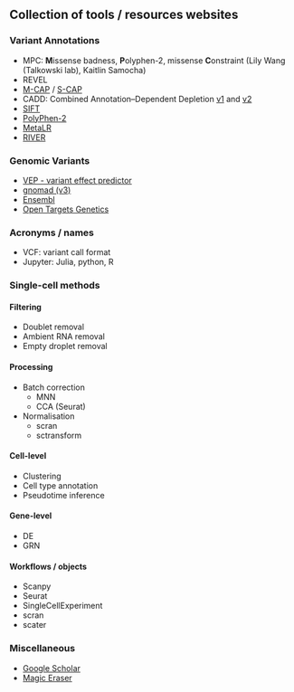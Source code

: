 ## Collection of tools / resources websites

### Variant Annotations
* MPC: **M**issense badness, **P**olyphen-2, missense **C**onstraint (Lily Wang (Talkowski lab), Kaitlin Samocha)
* REVEL
* [M-CAP](https://www.nature.com/articles/ng.3703) / [S-CAP](https://www.nature.com/articles/s41588-019-0348-4)
* CADD: Combined Annotation–Dependent Depletion [v1](https://www.nature.com/articles/ng.2892) and [v2](https://academic.oup.com/nar/article/47/D1/D886/5146191)
* [SIFT]()
* [PolyPhen-2]()
* [MetaLR]()
* [RIVER]()

### Genomic Variants
* [VEP - variant effect predictor](https://asia.ensembl.org/info/docs/tools/vep/index.html)
* [gnomad (v3)](https://gnomad.broadinstitute.org/region/22-23241400-23241440?dataset=gnomad_r3)
* [Ensembl](https://asia.ensembl.org/Homo_sapiens/Variation/Mappings?db=core;r=22:23240940-23241940;v=rs5759655;vdb=variation;vf=184891459)
* [Open Targets Genetics](https://genetics.opentargets.org/variant/1_154453788_C_T)

### Acronyms / names
* VCF: variant call format
* Jupyter: Julia, python, R

### Single-cell methods

#### Filtering
* Doublet removal
* Ambient RNA removal
* Empty droplet removal

#### Processing
* Batch correction
  * MNN
  * CCA (Seurat) 
* Normalisation
  * scran
  * sctransform   

#### Cell-level
* Clustering
* Cell type annotation
* Pseudotime inference

#### Gene-level
* DE
* GRN

#### Workflows / objects
* Scanpy
* Seurat
* SingleCellExperiment
* scran
* scater

### Miscellaneous
* [Google Scholar](https://scholar.google.com.au/)
* [Magic Eraser](https://www.magiceraser.io/)

